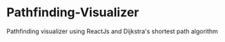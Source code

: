 # Pathfinding-Visualizer
Pathfinding visualizer using ReactJs and Dijkstra's shortest path algorithm 

